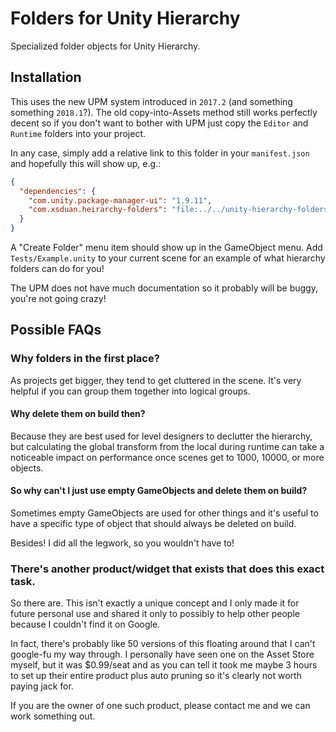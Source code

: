 # Folders for Unity Hierarchy

Specialized folder objects for Unity Hierarchy.

## Installation

This uses the new UPM system introduced in `2017.2` (and something something
`2018.1`?). The old copy-into-Assets method still works perfectly decent so if
you don't want to bother with UPM just copy the `Editor` and `Runtime` folders
into your project.

In any case, simply add a relative link to this folder in your `manifest.json`
and hopefully this will show up, e.g.:

```json
{
  "dependencies": {
    "com.unity.package-manager-ui": "1.9.11",
    "com.xsduan.heirarchy-folders": "file:../../unity-hierarchy-folders"
  }
}
```

A "Create Folder" menu item should show up in the GameObject menu. Add
`Tests/Example.unity` to your current scene for an example of what hierarchy
folders can do for you!

The UPM does not have much documentation so it probably will be buggy, you're
not going crazy!

## Possible FAQs

### Why folders in the first place?

As projects get bigger, they tend to get cluttered in the scene. It's very
helpful if you can group them together into logical groups.

#### Why delete them on build then?

Because they are best used for level designers to declutter the hierarchy, but
calculating the global transform from the local during runtime can take a
noticeable impact on performance once scenes get to 1000, 10000, or more
objects.

#### So why can't I just use empty GameObjects and delete them on build?

Sometimes empty GameObjects are used for other things and it's useful to have a
specific type of object that should always be deleted on build.

Besides! I did all the legwork, so you wouldn't have to!

### There's another product/widget that exists that does this exact task.

So there are. This isn't exactly a unique concept and I only made it for future
personal use and shared it only to possibly to help other people because I
couldn't find it on Google.

In fact, there's probably like 50 versions of this floating around that I can't
google-fu my way through. I personally have seen one on the Asset Store myself,
but it was $0.99/seat and as you can tell it took me maybe 3 hours to set up
their entire product plus auto pruning so it's clearly not worth paying jack
for.

If you are the owner of one such product, please contact me and we can work
something out.
